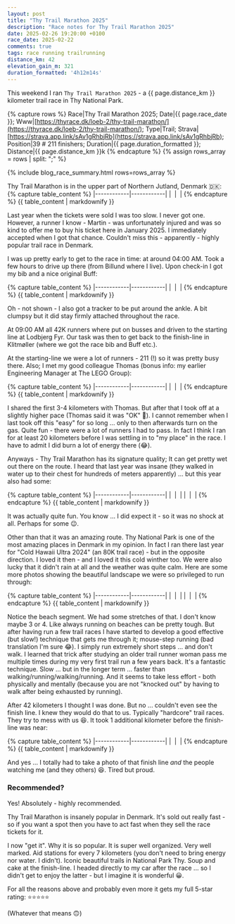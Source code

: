 ```yaml
---
layout: post
title: "Thy Trail Marathon 2025"
description: "Race notes for Thy Trail Marathon 2025"
date: 2025-02-26 19:20:00 +0100
race_date: 2025-02-22
comments: true
tags: race running trailrunning
distance_km: 42
elevation_gain_m: 321
duration_formatted: '4h12m14s'
---
```


This weekend I ran `Thy Trail Marathon 2025` - a {{ page.distance_km }} kilometer trail race in Thy National Park.

{% capture rows %}
Race|Thy Trail Marathon 2025;
Date|{{ page.race_date }};
Www|[https://thyrace.dk/loeb-2/thy-trail-marathon/](https://thyrace.dk/loeb-2/thy-trail-marathon/);
Type|Trail;
Strava|[https://strava.app.link/sAv1gRhbjRb](https://strava.app.link/sAv1gRhbjRb);
Position|39 # 211 finishers;
Duration|{{ page.duration_formatted }};
Distance|{{ page.distance_km }}k
{% endcapture %}
{% assign rows_array = rows | split: ";" %}

{% include blog_race_summary.html rows=rows_array %}

Thy Trail Marathon is in the upper part of Northern Jutland, Denmark 🇩🇰:
{% capture table_content %}
|------------|------------|
| <img src="/img_running/2025-02-26/1.jpg" alt="" class="w-100 pl-2 pr-2" style="max-width: 350px" /> | <img src="/img_running/2025-02-26/2.jpg" alt="" class="w-100 pl-2 pr-2" style="max-width: 350px" /> |
{% endcapture %}
{{ table_content | markdownify }}

Last year when the tickets were sold I was too slow. I never got one. However, a runner I know - Martin - was unfortunately injured and was so kind to offer me to buy his ticket here in January 2025. I immediately accepted when I got that chance. Couldn't miss this - apparently - highly popular trail race in Denmark.

I was up pretty early to get to the race in time: at around 04:00 AM. Took a few hours to drive up there (from Billund where I live). Upon check-in I got my bib and a nice original Buff:

{% capture table_content %}
|------------|------------|
| <img src="/img_running/2025-02-26/a.jpg" alt="" class="w-100 pl-2 pr-2" style="max-width: 350px" /> | <img src="/img_running/2025-02-26/b.jpg" alt="" class="w-100 pl-2 pr-2" style="max-width: 350px" /> |
{% endcapture %}
{{ table_content | markdownify }}

Oh - not shown - I also got a tracker to be put around the ankle. A bit clumpsy but it did stay firmly attached throughout the race. 

At 09:00 AM all 42K runners where put on busses and driven to the starting line at Lodbjerg Fyr. Our task was then to get back to the finish-line in Klitmøller (where we got the race bib and Buff etc.). 

At the starting-line we were a lot of runners - 211 (!) so it was pretty busy there. Also; I met my good colleague Thomas (bonus info: my earlier Engineering Manager at The LEGO Group):

{% capture table_content %}
|------------|------------|
| <img src="/img_running/2025-02-26/c.jpg" alt="" class="w-100 pl-2 pr-2" style="max-width: 350px" /> | <img src="/img_running/2025-02-26/d.jpg" alt="" class="w-100 pl-2 pr-2" style="max-width: 350px" /> |
{% endcapture %}
{{ table_content | markdownify }}

I shared the first 3-4 kilometers with Thomas. But after that I took off at a slightly higher pace (Thomas said it was "OK" 😬). I cannot remember when I last took off this "easy" for so long ... only to then afterwards turn on the gas. Quite fun - there were a lot of runners I had to pass. In fact I think I ran for at least 20 kilometers before I was settling in to "my place" in the race. I have to admit I did burn a lot of energy there (😂).

Anyways - Thy Trail Marathon has its signature quality; It can get pretty wet out there on the route. I heard that last year was insane (they walked in water up to their chest for hundreds of meters apparently) ... but this year also had some:

{% capture table_content %}
|------------|------------|
| <img src="/img_running/2025-02-26/e.jpg" alt="" class="w-100 pl-2 pr-2" style="max-width: 350px" /> | <img src="/img_running/2025-02-26/f.jpg" alt="" class="w-100 pl-2 pr-2" style="max-width: 350px" /> |
| <img src="/img_running/2025-02-26/g.jpg" alt="" class="w-100 pl-2 pr-2" style="max-width: 350px" /> | <img src="/img_running/2025-02-26/h.jpg" alt="" class="w-100 pl-2 pr-2" style="max-width: 350px" /> |
{% endcapture %}
{{ table_content | markdownify }}

It was actually quite fun. You know ... I did expect it - so it was no shock at all. Perhaps for some 😉. 

Other than that it was an amazing route. Thy National Park is one of the most amazing places in Denmark in my opinion. In fact I ran there last year for "Cold Hawaii Ultra 2024" (an 80K trail race) - but in the opposite direction. I loved it then - and I loved it this cold winther too. We were also lucky that it didn't rain at all and the weather was quite calm. Here are some more photos showing the beautiful landscape we were so privileged to run through:

{% capture table_content %}
|------------|------------|
| <img src="/img_running/2025-02-26/i.jpg" alt="" class="w-100 pl-2 pr-2" style="max-width: 350px" /> | <img src="/img_running/2025-02-26/j.jpg" alt="" class="w-100 pl-2 pr-2" style="max-width: 350px" /> |
| <img src="/img_running/2025-02-26/k.jpg" alt="" class="w-100 pl-2 pr-2" style="max-width: 350px" /> | <img src="/img_running/2025-02-26/l.jpg" alt="" class="w-100 pl-2 pr-2" style="max-width: 350px" /> |
{% endcapture %}
{{ table_content | markdownify }}

Notice the beach segment. We had some stretches of that. I don't know maybe 3 or 4. Like always running on beaches can be pretty tough. But after having run a few trail races I have started to develop a good effective (but slow!) technique that gets me through it; mouse-step running (bad translation I'm sure 😂). I simply run extremely short steps ... and don't walk. I learned that trick after studying an older trail runner woman pass me multiple times during my very first trail run a few years back. It's a fantastic technique. Slow ... but in the longer term ... faster than walking/running/walking/running. And it seems to take less effort - both physically and mentally (because you are not "knocked out" by having to walk after being exhausted by running).

After 42 kilometers I thought I was done. But no ... couldn't even see the finish line. I knew they would do that to us. Typically "hardcore" trail races. They try to mess with us 😆. It took 1 additional kilometer before the finish-line was near:

{% capture table_content %}
|------------|------------|
| <img src="/img_running/2025-02-26/n.jpg" alt="" class="w-100 pl-2 pr-2" style="max-width: 350px" /> | <img src="/img_running/2025-02-26/m.jpg" alt="" class="w-100 pl-2 pr-2" style="max-width: 350px" /> |
{% endcapture %}
{{ table_content | markdownify }}

And yes ... I totally had to take a photo of that finish line *and* the people watching me (and they others) 😆. Tired but proud. 

### Recommended?
Yes! Absolutely - highly recommended. 

Thy Trail Marathon is insanely popular in Denmark. It's sold out really fast - so if you want a spot then you have to act fast when they sell the race tickets for it. 

I now "get it". Why it is so popular. It is super well organized. Very well marked. Aid stations for every 7 kilometers (you don't need to bring energy nor water. I didn't). Iconic beautiful trails in National Park Thy. Soup and cake at the finish-line. I headed directly to my car after the race ... so I didn't get to enjoy the latter - but I imagine it is wonderful 😀.

For all the reasons above and probably even more it gets my full 5-star rating: ⭐️⭐️⭐️⭐️⭐️

(Whatever that means 🙃)
